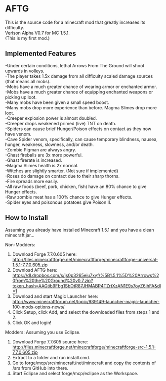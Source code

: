 AFTG
====
This is the source code for a minecraft mod that greatly increases its difficulty.  
Verison Alpha V0.7 for MC 1.5.1.  
(This is my first mod.)

Implemented Features 
---------------------
-Under certain conditions, lethal Arrows From The Ground will shoot upwards in volleys.  
-The player takes 1.5x damage from all difficulty scaled damage sources (that means all mobs).  
-Mobs have a much greater chance of wearing armor or enchanted armor.  
-Mobs have a much greater chance of equipping enchanted weapons or picking up loot.  
-Many mobs have been given a small speed boost.  
-Many mobs drop more experience than before. Magma Slimes drop more loot.  
-Creeper explosion power is almost doubled.  
-Creeper drops weakened primed (live) TNT on death.  
-Spiders can cause brief Hunger/Poison effects on contact as they now have venom.  
-Cave Spider venom, specifically, can cause temporary blindness, nausea, hunger, weakness, slowness, and/or death.  
-Zombie Pigman are always angry.   
-Ghast fireballs are 3x more powerful.  
-Ghast firerate is increased.  
-Magma Slimes health is 2x normal.  
-Witches are slightly smarter. (Not sure if implemented)  
-Roses do damage on contact due to their sharp thorns.  
-Fire spreads more easily.  
-All raw foods (beef, pork, chicken, fish) have an 80% chance to give Hunger effects.  
-Raw zombie meat has a 100% chance to give Hunger effects.  
-Spider eyes and poisonous potatoes give Poison II. 


How to Install
--------------
Assuming you already have installed Minecraft 1.5.1 and you have a clean minecraft jar...

Non-Modders:
1. Download Forge 7.7.0.605 here: http://files.minecraftforge.net/minecraftforge/minecraftforge-universal-1.5.1-7.7.0.605.zip
2. Download AFTG here: https://dl.dropbox.com/s/js0p3265eiu7xyf/%5B1.5.1%5D%20Arrows%20from%20the%20Ground%20v0.7.zip?token_hash=AAGtib9Fbg1SbOtR87JHMABP4TZrtXzAN1E9s7oyZ6lhFA&dl=1
3. Download and start Magic Launcher here: http://www.minecraftforum.net/topic/939149-launcher-magic-launcher-100-mods-options-news/
4. Click Setup, click Add, and select the downloaded files from steps 1 and 2.
5. Click OK and login!

Modders:
Assuming you use Eclipse. 
1. Download Forge 7.7.605 source here: http://files.minecraftforge.net/minecraftforge/minecraftforge-src-1.5.1-7.7.0.605.zip
2. Extract to a folder and run install.cmd.
3. Go to forge/mcp/src/minecraft/net/minecraft and copy the contents of /srs from GitHub into there.
4. Start Eclipse and select forge/mcp/eclipse as the Workspace.







